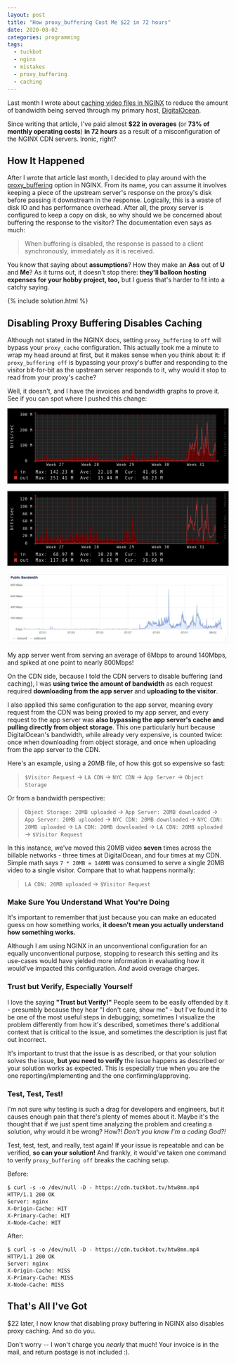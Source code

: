 ```yaml
---
layout: post
title: "How proxy_buffering Cost Me $22 in 72 hours"
date: 2020-08-02
categories: programming
tags:
  - tuckbot
  - nginx
  - mistakes
  - proxy_buffering
  - caching
---
```


Last month I wrote about [caching video files in NGINX](/programming/2020/07/15/reddit-mirror-bot-cdn.html) to reduce the amount of bandwidth being served through my primary host, [DigitalOcean](https://digitalocean.com/).

Since writing that article, I've paid almost **\$22 in overages** (or **73% of monthly operating costs**) **in 72 hours** as a result of a misconfiguration of the NGINX CDN servers. Ironic, right?

## How It Happened

After I wrote that article last month, I decided to play around with the [proxy_buffering](https://nginx.org/en/docs/http/ngx_http_proxy_module.html#proxy_buffering) option in NGINX. From its name, you can assume it involves keeping a piece of the upstream server's response on the proxy's disk before passing it downstream in the response. Logically, this is a waste of disk IO and has performance overhead. After all, the proxy server is configured to keep a copy on disk, so why should we be concerned about buffering the response to the visitor? The documentation even says as much:

> When buffering is disabled, the response is passed to a client synchronously, immediately as it is received.

You know that saying about **assumptions**? How they make an **Ass** out of **U** and **Me**? As it turns out, it doesn't stop there: **they'll balloon hosting expenses for your hobby project, too,** but I guess that's harder to fit into a catchy saying.

{% include solution.html %}

## Disabling Proxy Buffering Disables Caching

Although not stated in the NGINX docs, setting `proxy_buffering` to `off` will bypass your `proxy_cache` configuration. This actually took me a minute to wrap my head around at first, but it makes sense when you think about it: if `proxy_buffering off` is bypassing your proxy's buffer and responding to the visitor bit-for-bit as the upstream server responds to it, why would it stop to read from your proxy's cache?

Well, it doesn't, and I have the invoices and bandwidth graphs to prove it. See if you can spot where I pushed this change:

![cdn-02 graph showing a spike in average bandwidth from < 30Mbps to > 80Mbps](/assets/2020-08-02-how-proxy_buffering-cost-22-dollars/cdn-02-graph.png)

![cdn-03 graph showing a spike in average bandwidth from < 30Mbps to > 60Mbps](/assets/2020-08-02-how-proxy_buffering-cost-22-dollars/cdn-03-graph.png)

![app-02 graph showing a spike in average bandwidth from < 30Mbps to > 140Mbps](/assets/2020-08-02-how-proxy_buffering-cost-22-dollars/app-02-graph.jpg)

My app server went from serving an average of 6Mbps to around 140Mbps, and spiked at one point to nearly 800Mbps!

On the CDN side, because I told the CDN servers to disable buffering (and caching), I was **using twice the amount of bandwidth** as each request required **downloading from the app server** and **uploading to the visitor**.

I also applied this same configuration to the app server, meaning every request from the CDN was being proxied to my app server, and every request to the app server was **also bypassing the app server's cache and pulling directly from object storage**. This one particularly hurt because DigitalOcean's bandwidth, while already very expensive, is counted twice: once when downloading from object storage, and once when uploading from the app server to the CDN.

Here's an example, using a 20MB file, of how this got so expensive so fast:

> `$Visitor Request` &rarr; `LA CDN` &rarr; `NYC CDN` &rarr; `App Server` &rarr; `Object Storage`

Or from a bandwidth perspective:

> `Object Storage: 20MB uploaded` &rarr; `App Server: 20MB downloaded` &rarr; `App Server: 20MB uploaded` &rarr; `NYC CDN: 20MB downloaded` &rarr; `NYC CDN: 20MB uploaded` &rarr; `LA CDN: 20MB downloaded` &rarr; `LA CDN: 20MB uploaded` &rarr; `$Visitor Request`

In this instance, we've moved this 20MB video **seven** times across the billable networks - three times at DigitalOcean, and four times at my CDN. Simple math says `7 * 20MB = 140MB` was consumed to serve a single 20MB video to a single visitor. Compare that to what happens normally:

> `LA CDN: 20MB uploaded` &rarr; `$Visitor Request`

### Make Sure You Understand What You're Doing

It's important to remember that just because you can make an educated guess on how something works, **it doesn't mean you actually understand how something works.**

Although I am using NGINX in an unconventional configuration for an equally unconventional purpose, stopping to research this setting and its use-cases would have yielded more information in evaluating how it would've impacted this configuration. _And_ avoid overage charges.

### Trust but Verify, Especially Yourself

I love the saying **"Trust but Verify!"** People seem to be easily offended by it - presumbly because they hear "I don't care, show me" - but I've found it to be one of the most useful steps in debugging; sometimes I visualize the problem differently from how it's described, sometimes there's additional context that is critical to the issue, and sometimes the description is just flat out incorrect.

It's important to trust that the issue is as described, or that your solution solves the issue, **but you need to verify** the issue happens as described or your solution works as expected. This is especially true when you are the one reporting/implementing and the one confirming/approving.

### Test, Test, Test!

I'm not sure why testing is such a drag for developers and engineers, but it causes enough pain that there's plenty of memes about it. Maybe it's the thought that if we just spent time analyzing the problem and creating a solution, why would it be wrong? How?! _Don't you know I'm a coding God?!_

Test, test, test, and really, test again! If your issue is repeatable and can be verified, **so can your solution!** And frankly, it would've taken one command to verify `proxy_buffering off` breaks the caching setup.

Before:

```shell
$ curl -s -o /dev/null -D - https://cdn.tuckbot.tv/htw8mn.mp4
HTTP/1.1 200 OK
Server: nginx
X-Origin-Cache: HIT
X-Primary-Cache: HIT
X-Node-Cache: HIT
```

After:

```shell
$ curl -s -o /dev/null -D - https://cdn.tuckbot.tv/htw8mn.mp4
HTTP/1.1 200 OK
Server: nginx
X-Origin-Cache: MISS
X-Primary-Cache: MISS
X-Node-Cache: MISS
```

## That's All I've Got

\$22 later, I now know that disabling proxy buffering in NGINX also disables proxy caching. And so do you.

Don't worry -- I won't charge you _nearly_ that much! Your invoice is in the mail, and return postage is not included :).
